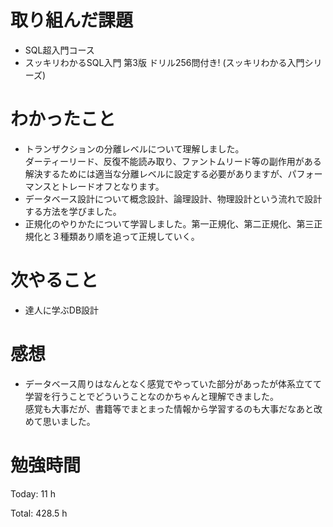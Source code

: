 # 取り組んだ課題
- SQL超入門コース
- スッキリわかるSQL入門 第3版 ドリル256問付き! (スッキリわかる入門シリーズ)

# わかったこと
- トランザクションの分離レベルについて理解しました。  
ダーティーリード、反復不能読み取り、ファントムリード等の副作用がある  
解決するためには適当な分離レベルに設定する必要がありますが、パフォーマンスとトレードオフとなります。
- データベース設計について概念設計、論理設計、物理設計という流れで設計する方法を学びました。
- 正規化のやりかたについて学習しました。第一正規化、第二正規化、第三正規化と３種類あり順を追って正規していく。


# 次やること
- 達人に学ぶDB設計

# 感想
- データベース周りはなんとなく感覚でやっていた部分があったが体系立てて学習を行うことでどういうことなのかちゃんと理解できました。  
感覚も大事だが、書籍等でまとまった情報から学習するのも大事だなあと改めて思いました。

# 勉強時間
Today: 11 h

Total: 428.5 h
